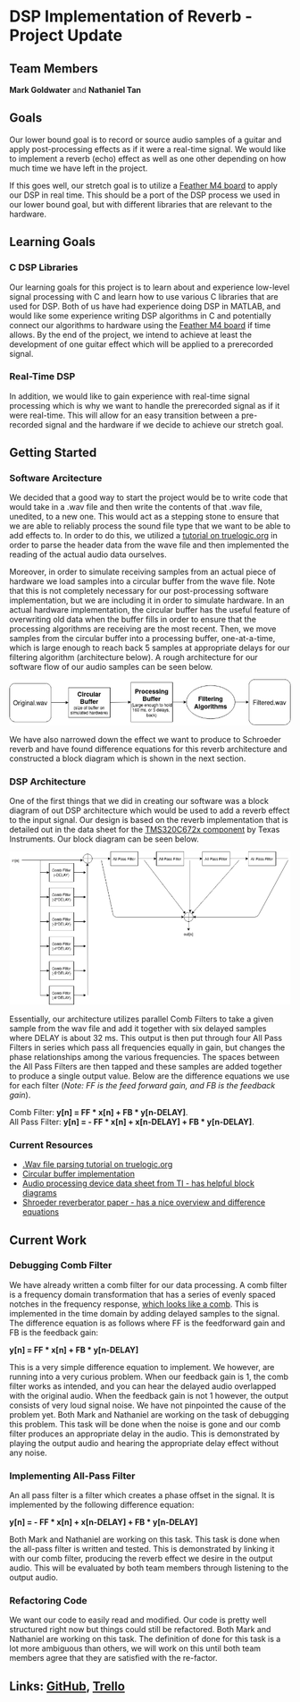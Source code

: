 # DSP Implementation of Reverb - Project Update

## Team Members
**Mark Goldwater** and **Nathaniel Tan**

## Goals
Our lower bound goal is to record or source audio samples of a guitar and apply post-processing effects as if it were a real-time signal. We would  like to implement a reverb (echo) effect as well as one other depending on how much time we have left in the project.

If this goes well, our stretch goal is to utilize a [Feather M4 board](https://www.adafruit.com/product/3857) to apply our DSP in real time. This should be a port of the DSP process we used in our lower bound goal, but with different libraries that are relevant to the hardware.

## Learning Goals

### C DSP Libraries
Our learning goals for this project is to learn about and experience low-level signal processing with C and learn how to use various C libraries that are used for DSP. Both of us have had experience doing DSP in MATLAB, and would like some experience writing DSP algorithms in C and potentially connect our algorithms to hardware using the [Feather M4 board](https://www.adafruit.com/product/3857) if time allows. By the end of the project, we intend to achieve at least the development of one guitar effect which will be applied to a prerecorded signal.

### Real-Time DSP
In addition, we would like to gain experience with real-time signal processing which is why we want to handle the prerecorded signal as if it were real-time. This will allow for an easy transition between a pre-recorded signal and the hardware if we decide to achieve our stretch goal.

## Getting Started

### Software Arcitecture

We decided that a good way to start the project would be to write code that would take in a .wav file and then write the contents of that .wav file, unedited, to a new one. This would act as a stepping stone to ensure that we are able to reliably process the sound file type that we want to be able to add effects to. In order to do this, we utilized a [tutorial on truelogic.org](http://truelogic.org/wordpress/2015/09/04/parsing-a-wav-file-in-c/) in order to parse the header data from the wave file and then implemented the reading of the actual audio data ourselves.

Moreover, in order to simulate receiving samples from an actual piece of hardware we load samples into a circular buffer from the wave file. Note that this is not completely necessary for our post-processing software implementation, but we are including it in order to simulate hardware. In an actual hardware implementation, the circular buffer has the useful feature of overwriting old data when the buffer fills in order to ensure that the processing algorithms are receiving are the most recent. Then, we move samples from the circular buffer into a processing buffer, one-at-a-time, which is large enough to reach back 5 samples at appropriate delays for our filtering algorithm (architecture below). A rough architecture for our software flow of our audio samples can be seen below.

![Software Flow Diagram](../img/SoftwareFlow.png)

We have also narrowed down the effect we want to produce to Schroeder reverb and have found difference equations for this reverb architecture and constructed a block diagram which is shown in the next section.

### DSP Architecture

One of the first things that we did in creating our software was a block diagram of out DSP architecture which would be used to add a reverb effect to the input signal. Our design is based on the reverb implementation that is detailed out in
the data sheet for the [TMS320C672x component](https://www.ti.com/lit/an/spraaa5/spraaa5.pdf) by Texas Instruments. Our block diagram can be seen below.

![DSP Arcitecture Block Diagram](../img/ShroederReverb.png)

Essentially, our architecture utilizes parallel Comb Filters to take a given sample from the wav file and add it together with six delayed samples where DELAY is about 32 ms. This output is then put through four All Pass Filters in series which pass all frequencies equally in gain, but changes the phase relationships among the various frequencies. The spaces between the All Pass Filters are then tapped and these samples are added together to produce a single output value. Below are the difference equations we use for each filter (*Note: FF is the feed forward gain, and FB is the feedback gain*).

Comb Filter: **y[n] = FF * x[n] + FB * y[n-DELAY]**. \
All Pass Filter: **y[n] = - FF * x[n] + x[n-DELAY] + FB * y[n-DELAY]**.

### Current Resources

- [.Wav file parsing tutorial on truelogic.org](http://truelogic.org/wordpress/2015/09/04/parsing-a-wav-file-in-c/)
- [Circular buffer implementation](https://github.com/embeddedartistry/embedded-resources/tree/master/examples/c/circular_buffer)
- [Audio processing device data sheet from TI - has helpful block diagrams](https://www.ti.com/lit/an/spraaa5/spraaa5.pdf)
- [Shroeder reverberator paper - has a nice overview and difference equations](http://www.paulwittschen.com/files/schroeder_paper.pdf)

## Current Work

### Debugging Comb Filter
We have already written a comb filter for our data processing. A comb filter is a frequency domain transformation that has a series of evenly spaced notches in the frequency response, [which looks like a comb](https://en.wikipedia.org/wiki/Comb_filter). This is implemented in the time domain by adding delayed samples to the signal. The difference equation is as follows where FF is the feedforward gain and FB is the feedback gain:

**y[n] = FF * x[n] + FB * y[n-DELAY]**

This is a very simple difference equation to implement. We however, are running into a very curious problem. When our feedback gain is 1, the comb filter works as intended, and you can hear the delayed audio overlapped with the original audio. When the feedback gain is not 1 however, the output consists of very loud signal noise. We have not pinpointed the cause of the problem yet. Both Mark and Nathaniel are working on the task of debugging this problem. This task will be done when the noise is gone and our comb filter produces an appropriate delay in the audio. This is demonstrated by playing the output audio and hearing the appropriate delay effect without any noise.

### Implementing All-Pass Filter
An all pass filter is a filter which creates a phase offset in the signal. It is implemented by the following difference equation:

**y[n] = - FF * x[n] + x[n-DELAY] + FB * y[n-DELAY]**

Both Mark and Nathaniel are working on this task. This task is done when the all-pass filter is written and tested. This is demonstrated by linking it with our comb filter, producing the reverb effect we desire in the output audio. This will be evaluated by both team members through listening to the output audio.

### Refactoring Code
We want our code to easily read and modified. Our code is pretty well structured right now but things could still be refactored. Both Mark and Nathaniel are working on this task. The definition of done for this task is a lot more ambiguous than others, we will work on this until both team members agree that they are satisfied with the re-factor.

## Links: [GitHub](https://github.com/MarkG98/C-Verb), [Trello](https://trello.com/b/D3GjNhy6/c-verb)
